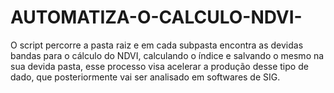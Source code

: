 # AUTOMATIZA-O-CALCULO-NDVI-
O script percorre a pasta raiz e em cada subpasta encontra as devidas bandas para o cálculo do NDVI, calculando o índice e salvando o mesmo na sua devida pasta, esse processo visa acelerar a produção desse tipo de dado, que posteriormente vai ser analisado em softwares de SIG.


